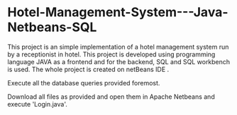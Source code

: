 # Hotel-Management-System---Java-Netbeans-SQL
This project is an simple implementation of a hotel management system run by a receptionist in hotel. This project is developed using programming language JAVA as a frontend and for the backend, SQL and SQL workbench is used. The whole project is created on netBeans IDE . 


Execute all the database queries provided foremost.

Download all files as provided and open them in Apache Netbeans and execute 'Login.java'.
